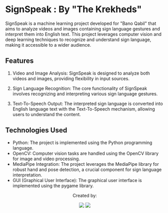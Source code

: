 # SignSpeak : By "The Krekheds"
 
SignSpeak is a machine learning project developed for "Bano Qabil" that aims to analyze videos and images containing sign language gestures and interpret them into English text. This project leverages computer vision and deep learning techniques to recognize and understand sign language, making it accessible to a wider audience.

## Features
1. Video and Image Analysis: SignSpeak is designed to analyze both videos and images, providing flexibility in input sources.

2. Sign Language Recognition: The core functionality of SignSpeak involves recognizing and interpreting various sign language gestures.
 
3. Text-To-Speech Output: The interpreted sign language is converted into English language text with the Text-To-Speech mechanism, allowing users to understand the content.

## Technologies Used
* Python: The project is implemented using the Python programming language.
* OpenCV: Computer vision tasks are handled using the OpenCV library for image and video processing.
* MediaPipe Integration: The project leverages the MediaPipe library for robust hand and pose detection, a crucial component for sign language interpretation.
* GUI (Graphical User Interface): The graphical user interface is implemented using the pygame library.


<p align="center">
  Created by:
<p align="center">
	<a href="https://github.com/hamza-mughal1"><img src="https://img.shields.io/badge/-Hamza%20Mughal-black%20?style=flat&logo=github&logoColor=white"/></a>
	<a href="https://github.com/DanyalAbbas"><img src="https://img.shields.io/badge/-Danyal%20Abbas-black%20?style=flat&logo=github&logoColor=white"/></a>

